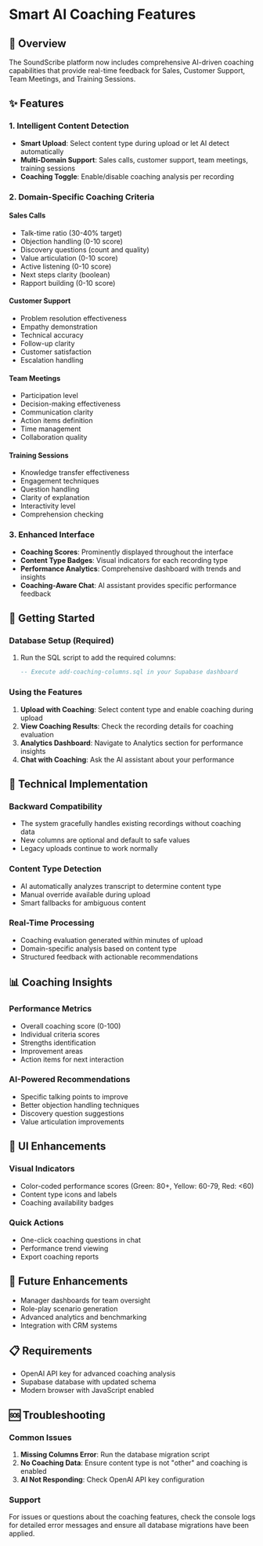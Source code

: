 # Smart AI Coaching Features

## 🎯 Overview
The SoundScribe platform now includes comprehensive AI-driven coaching capabilities that provide real-time feedback for Sales, Customer Support, Team Meetings, and Training Sessions.

## ✨ Features

### 1. Intelligent Content Detection
- **Smart Upload**: Select content type during upload or let AI detect automatically
- **Multi-Domain Support**: Sales calls, customer support, team meetings, training sessions
- **Coaching Toggle**: Enable/disable coaching analysis per recording

### 2. Domain-Specific Coaching Criteria

#### Sales Calls
- Talk-time ratio (30-40% target)
- Objection handling (0-10 score)
- Discovery questions (count and quality)
- Value articulation (0-10 score)
- Active listening (0-10 score)
- Next steps clarity (boolean)
- Rapport building (0-10 score)

#### Customer Support
- Problem resolution effectiveness
- Empathy demonstration
- Technical accuracy
- Follow-up clarity
- Customer satisfaction
- Escalation handling

#### Team Meetings
- Participation level
- Decision-making effectiveness
- Communication clarity
- Action items definition
- Time management
- Collaboration quality

#### Training Sessions
- Knowledge transfer effectiveness
- Engagement techniques
- Question handling
- Clarity of explanation
- Interactivity level
- Comprehension checking

### 3. Enhanced Interface
- **Coaching Scores**: Prominently displayed throughout the interface
- **Content Type Badges**: Visual indicators for each recording type
- **Performance Analytics**: Comprehensive dashboard with trends and insights
- **Coaching-Aware Chat**: AI assistant provides specific performance feedback

## 🚀 Getting Started

### Database Setup (Required)
1. Run the SQL script to add the required columns:
   ```sql
   -- Execute add-coaching-columns.sql in your Supabase dashboard
   ```

### Using the Features
1. **Upload with Coaching**: Select content type and enable coaching during upload
2. **View Coaching Results**: Check the recording details for coaching evaluation
3. **Analytics Dashboard**: Navigate to Analytics section for performance insights
4. **Chat with Coaching**: Ask the AI assistant about your performance

## 🔧 Technical Implementation

### Backward Compatibility
- The system gracefully handles existing recordings without coaching data
- New columns are optional and default to safe values
- Legacy uploads continue to work normally

### Content Type Detection
- AI automatically analyzes transcript to determine content type
- Manual override available during upload
- Smart fallbacks for ambiguous content

### Real-Time Processing
- Coaching evaluation generated within minutes of upload
- Domain-specific analysis based on content type
- Structured feedback with actionable recommendations

## 📊 Coaching Insights

### Performance Metrics
- Overall coaching score (0-100)
- Individual criteria scores
- Strengths identification
- Improvement areas
- Action items for next interaction

### AI-Powered Recommendations
- Specific talking points to improve
- Better objection handling techniques
- Discovery question suggestions
- Value articulation improvements

## 🎨 UI Enhancements

### Visual Indicators
- Color-coded performance scores (Green: 80+, Yellow: 60-79, Red: <60)
- Content type icons and labels
- Coaching availability badges

### Quick Actions
- One-click coaching questions in chat
- Performance trend viewing
- Export coaching reports

## 🔮 Future Enhancements
- Manager dashboards for team oversight
- Role-play scenario generation
- Advanced analytics and benchmarking
- Integration with CRM systems

## 📋 Requirements
- OpenAI API key for advanced coaching analysis
- Supabase database with updated schema
- Modern browser with JavaScript enabled

## 🆘 Troubleshooting

### Common Issues
1. **Missing Columns Error**: Run the database migration script
2. **No Coaching Data**: Ensure content type is not "other" and coaching is enabled
3. **AI Not Responding**: Check OpenAI API key configuration

### Support
For issues or questions about the coaching features, check the console logs for detailed error messages and ensure all database migrations have been applied.